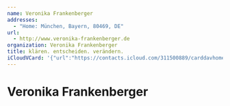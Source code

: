```yaml
---
name: Veronika Frankenberger
addresses:
  - "Home: München, Bayern, 80469, DE"
url:
  - http://www.veronika-frankenberger.de
organization: Veronika Frankenberger
title: klären. entscheiden. verändern.
iCloudVCard: '{"url":"https://contacts.icloud.com/311500889/carddavhome/card/OTRhMDE5MDYtYTcwNC00ZDAzLTlkYjQtNjhjZmExYTZjMWMw.vcf","etag":"\"kmfhds6r\"","data":"BEGIN:VCARD\r\nVERSION:3.0\r\nFN:\r\nN:Frankenberger;Veronika;;;\r\nUID:94a01906-a704-4d03-9db4-68cfa1a6c1c0\r\nADR;TYPE=HOME:;;;München;Bayern;80469;DE;\r\nitem1.X-ABLABEL:Work\r\nitem2.X-ABLABEL:homepage\r\nPRODID:ez-vcard 0.9.13-fc\r\nREV:2025-04-03T22:11:09Z\r\nURL;TYPE=PREF:http://www.veronika-frankenberger.de\r\nORG:Veronika Frankenberger;\r\nTITLE:klären. entscheiden. verändern.\r\n;TYPE=jpeg;VALUE=uri:https://gateway.icloud.com/contacts/311500889/ck/card/\r\n a1d0bb76f44b9814378187f71061a79e\r\nEND:VCARD"}'
---
```

# Veronika Frankenberger
